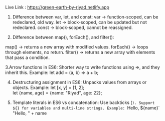 
Live Link : https://green-earth-by-riyad.netlify.app

1. Difference between var, let, and const:
var → function-scoped, can be redeclared, old way.
let → block-scoped, can be updated but not redeclared.
const → block-scoped, cannot be reassigned.

2. Difference between map(), forEach(), and filter():

map() → returns a new array with modified values.
forEach() → loops through elements, no return.
filter() → returns a new array with elements that pass a condition.

3.Arrow functions in ES6:
Shorter way to write functions using =>, and they inherit this.
Example: let add = (a, b) => a + b;

4. Destructuring assignment in ES6:
Unpacks values from arrays or objects.
Example:
let [x, y] = [1, 2];  
let {name, age} = {name: "Riyad", age: 22};

5. Template literals in ES6 vs concatenation:
Use backticks (`).
Support ${} for variables and multi-line strings.
Example:
`Hello, ${name}` 
"Hello, " + name  
